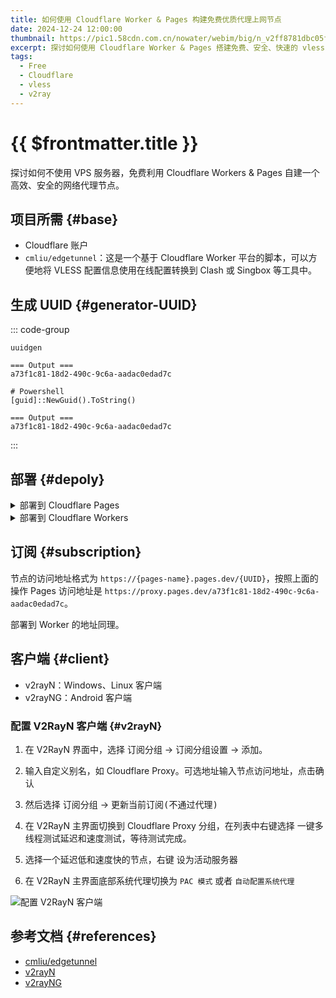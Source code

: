 ```yaml
---
title: 如何使用 Cloudflare Worker & Pages 构建免费优质代理上网节点
date: 2024-12-24 12:00:00
thumbnail: https://pic1.58cdn.com.cn/nowater/webim/big/n_v2ff8781dbc05f415cab9509847aa956c5.png
excerpt: 探讨如何使用 Cloudflare Worker & Pages 搭建免费、安全、快速的 vless 代理上网节点。
tags:
  - Free
  - Cloudflare
  - vless
  - v2ray
---
```


# {{ $frontmatter.title }}

探讨如何不使用 VPS 服务器，免费利用 Cloudflare Workers & Pages 自建一个高效、安全的网络代理节点。

## 项目所需 {#base}

- Cloudflare 账户 
- `cmliu/edgetunnel`：这是一个基于 Cloudflare Worker 平台的脚本，可以方便地将 VLESS 配置信息使用在线配置转换到 Clash 或 Singbox 等工具中。


## 生成 UUID {#generator-UUID}

::: code-group

```shell [Linux]
uuidgen

=== Output ===
a73f1c81-18d2-490c-9c6a-aadac0edad7c
```

```shell [Windows]
# Powershell
[guid]::NewGuid().ToString()

=== Output ===
a73f1c81-18d2-490c-9c6a-aadac0edad7c
```

:::

## 部署 {#depoly}

<details>

<summary>部署到 Cloudflare Pages</summary>

1. 下载项目 [edgetunnel-main.zip](https://github.com/cmliu/edgetunnel/archive/refs/heads/main.zip) 文件

1. 创建 Cloudflare Pages，自定义 Pages 名称为 `proxy`，并上传 edgetunnel-main.zip 文件后点击 <kbd>Depoly 部署站点</kbd>

1. 部署完成后点击 <kbd>继续处理站点</kbd> 后，选择 <kbd>设置</kbd> > <kbd>环境变量</kbd> > <kbd>变量和机密</kbd> > <kbd>添加变量</kbd>。 变量名称填写 `UUID`，类型为文本，值为上一步生成的 UUID，后点击 <kbd>保存即可</kbd>。

1. 返回 `部署` 选项卡，在右上角点击 <kbd>创建新部署</kbd> 后，部署环境选择为`制作`，重新上传 edgetunnel-main.zip 文件后，点击 <kbd>保存并部署</kbd> 即可。

</details>

<details>

<summary>部署到 Cloudflare Workers</summary>

1. 登录 Cloudflare 账户，转到 Workers & Page 页面
1. 点击创建，然后切换到 Workers 选项卡，点击创建 Workers
1. 自定义 Worker 名称为 `proxy`，点击部署
1. 打开 [edgetunnel Worker 脚本](https://raw.githubusercontent.com/cmliu/edgetunnel/refs/heads/main/%E6%98%8E%E6%96%87%E6%BA%90%E7%A0%81.js)，并复制脚本内容到 Cloudflare Workers 页面中的 wordker.js
1. 将 Worker 脚本中的 UUID 值修改为上一步生成的 UUID 值
1. 点击部署即可

</details>

## 订阅 {#subscription}

节点的访问地址格式为 `https://{pages-name}.pages.dev/{UUID}`，按照上面的操作 Pages 访问地址是 `https://proxy.pages.dev/a73f1c81-18d2-490c-9c6a-aadac0edad7c`。

部署到 Worker 的地址同理。

## 客户端 {#client}

- v2rayN：Windows、Linux 客户端
- v2rayNG：Android 客户端


### 配置 V2RayN 客户端 {#v2rayN}

1. 在 V2RayN 界面中，选择 <kbd>订阅分组</kbd> → <kbd>订阅分组设置</kbd> → <kbd>添加</kbd>。

1. 输入自定义别名，如 Cloudflare Proxy。可选地址输入节点访问地址，点击确认

1. 然后选择 <kbd>订阅分组</kbd> → <kbd>更新当前订阅(不通过代理)</kbd>

1. 在 V2RayN 主界面切换到 Cloudflare Proxy 分组，在列表中右键选择 <kbd>一键多线程测试延迟和速度测试</kbd>，等待测试完成。

1. 选择一个延迟低和速度快的节点，右键 <kbd>设为活动服务器</kbd>

1. 在 V2RayN 主界面底部系统代理切换为 `PAC 模式` 或者 `自动配置系统代理`

![配置 V2RayN 客户端](/uploads/202410/cloudflare-proxy-v2rayN-client.png)

## 参考文档 {#references}

- [cmliu/edgetunnel](https://github.com/cmliu/edgetunnel)
- [v2rayN](https://github.com/2dust/v2rayN)
- [v2rayNG](https://github.com/2dust/v2rayNG)